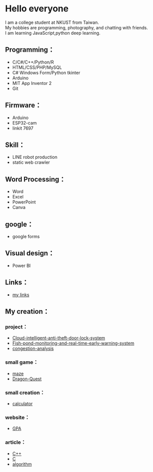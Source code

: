 # Hello everyone
I am a college student at NKUST from Taiwan.  
My hobbies are programming, photography, and chatting with friends.  
I am learning JavaScript,python deep learning.
## Programming：
- C/C#/C++/Python/R
- HTML/CSS/PHP/MySQL
- C# Windows Form/Python tkinter
- Arduino
- MIT App Inventor 2
- Git
## Firmware：
- Arduino
- ESP32-cam
- linkit 7697
## Skill：
- LINE robot production
- static web crawler
## Word Processing：
- Word
- Excel
- PowerPoint
- Canva
## google：
- google forms
## Visual design：
- Power BI
## Links：
- [my links](https://bento.me/xixa3333)

## My creation：
### project：
- [Cloud-intelligent-anti-theft-door-lock-system ](https://github.com/xixa3333/Cloud-intelligent-anti-theft-door-lock-system)
- [Fish-pond-monitoring-and-real-time-early-warning-system](https://github.com/xixa3333/Fish-pond-monitoring-and-real-time-early-warning-system)
- [congestion-analysis](https://github.com/xixa3333/congestion-analysis)
### small game：
- [maze](https://github.com/xixa3333/maze)
- [Dragon-Quest](https://github.com/xixa3333/Dragon-Quest)
### small creation：
- [calculator](https://github.com/xixa3333/calculator)
### website：
- [GPA](https://github.com/xixa3333/GPA-website)
### article：
- [C++](https://github.com/xixa3333/C-Plus-Plus-Textbook/blob/main/%E7%9B%AE%E9%8C%84.md)
- [C](https://github.com/xixa3333/C-Textbook/blob/main/%E7%9B%AE%E9%8C%84.md)
- [algorithm](https://github.com/xixa3333/algorithm/blob/main/%E7%9B%AE%E9%8C%84.md)
